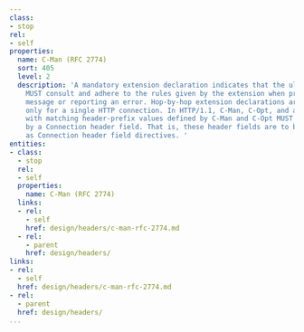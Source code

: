 ```yaml
---
class:
- stop
rel:
- self
properties:
  name: C-Man (RFC 2774)
  sort: 405
  level: 2
  description: 'A mandatory extension declaration indicates that the ultimate recipient
    MUST consult and adhere to the rules given by the extension when processing the
    message or reporting an error. Hop-by-hop extension declarations are meaningful
    only for a single HTTP connection. In HTTP/1.1, C-Man, C-Opt, and all header fields
    with matching header-prefix values defined by C-Man and C-Opt MUST be protected
    by a Connection header field. That is, these header fields are to be included
    as Connection header field directives. '
entities:
- class:
  - stop
  rel:
  - self
  properties:
    name: C-Man (RFC 2774)
  links:
  - rel:
    - self
    href: design/headers/c-man-rfc-2774.md
  - rel:
    - parent
    href: design/headers/
links:
- rel:
  - self
  href: design/headers/c-man-rfc-2774.md
- rel:
  - parent
  href: design/headers/
...
```

